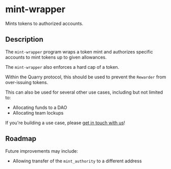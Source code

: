 # mint-wrapper

Mints tokens to authorized accounts.

## Description

The `mint-wrapper` program wraps a token mint and authorizes specific accounts to mint tokens up to given allowances.

The `mint-wrapper` also enforces a hard cap of a token.

Within the Quarry protocol, this should be used to prevent the `Rewarder` from over-issuing tokens.

This can also be used for several other use cases, including but not limited to:

- Allocating funds to a DAO
- Allocating team lockups

If you're building a use case, please [get in touch with us](mailto:team@quarry.so)!

## Roadmap

Future improvements may include:

- Allowing transfer of the `mint_authority` to a different address
